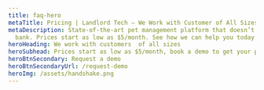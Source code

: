 ```yaml
---
title: faq-hero
metaTitle: Pricing | Landlord Tech – We Work with Customer of All Sizes
metaDescription: State-of-the-art pet management platform that doesn’t break the
  bank. Prices start as low as $5/month. See how we can help you today!
heroHeading: We work with customers  of all sizes
heroSubhead: Prices start as low as $5/month, book a demo to get your pricing today!
heroBtnSecondary: Request a demo
heroBtnSecondaryUrl: /request-demo
heroImg: /assets/handshake.png
---
```

